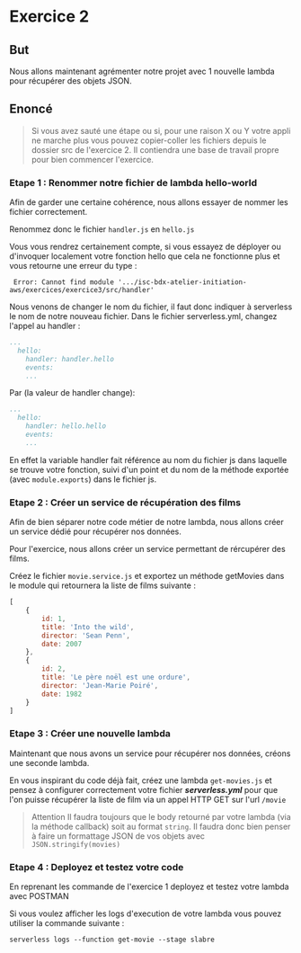 # Exercice 2

## But

Nous allons maintenant agrémenter notre projet avec 1 nouvelle lambda pour récupérer des objets JSON.

## Enoncé 

> Si vous avez sauté une étape ou si, pour une raison X ou Y votre appli ne marche plus vous pouvez copier-coller les fichiers depuis le dossier src de l'exercice 2. Il contiendra une base de travail propre pour bien commencer l'exercice.

### Etape 1 : Renommer notre fichier de lambda hello-world

Afin de garder une certaine cohérence, nous allons essayer de nommer les fichier correctement.

Renommez donc le fichier `handler.js` en `hello.js`

Vous vous rendrez certainement compte, si vous essayez de déployer ou d'invoquer localement votre fonction hello que cela ne fonctionne plus et vous retourne une erreur du type : 
```
 Error: Cannot find module '.../isc-bdx-atelier-initiation-aws/exercices/exercice3/src/handler'
```

Nous venons de changer le nom du fichier, il faut donc indiquer à serverless le nom de notre nouveau fichier.
Dans le fichier serverless.yml, changez l'appel au handler : 
```yaml
...
  hello:
    handler: handler.hello
    events:
    ...
```
Par  (la valeur de handler change): 
```yaml
...
  hello:
    handler: hello.hello
    events:
    ...
```
En effet la variable handler fait référence  au nom du fichier js dans laquelle se trouve votre fonction, suivi d'un point et du nom de la méthode exportée (avec ```module.exports```) dans le fichier js.

### Etape 2 : Créer un service de récupération des films

Afin de bien séparer notre code métier de notre lambda, nous allons créer un service dédié pour récupérer nos données.

Pour l'exercice, nous allons créer un service permettant de rércupérer des films.

Créez le fichier ```movie.service.js``` et exportez un méthode getMovies dans le module qui retournera la liste de films suivante : 

```javascript
[
    {
        id: 1,
        title: 'Into the wild',
        director: 'Sean Penn',
        date: 2007
    },
    {
        id: 2,
        title: 'Le père noël est une ordure',
        director: 'Jean-Marie Poiré',
        date: 1982
    }
]
```
 

### Etape 3 : Créer une nouvelle lambda

Maintenant que nous avons un service pour récupérer nos données, créons une seconde lambda.

En vous inspirant du code déjà fait, créez une lambda ```get-movies.js``` et pensez à configurer correctement votre fichier ***serverless.yml*** pour que l'on puisse récupérer la liste de film via un appel HTTP GET sur l'url ```/movie```

> Attention Il faudra toujours que le body retourné par votre lambda (via la méthode callback) soit au format `string`. Il faudra donc bien penser à faire un formattage JSON de vos objets avec `JSON.stringify(movies)`

### Etape 4 : Deployez et testez votre code

En reprenant les commande de l'exercice 1 deployez et testez votre lambda avec POSTMAN

Si vous voulez afficher les logs d'execution de votre lambda vous pouvez utiliser la commande suivante : 

```
serverless logs --function get-movie --stage slabre
```
